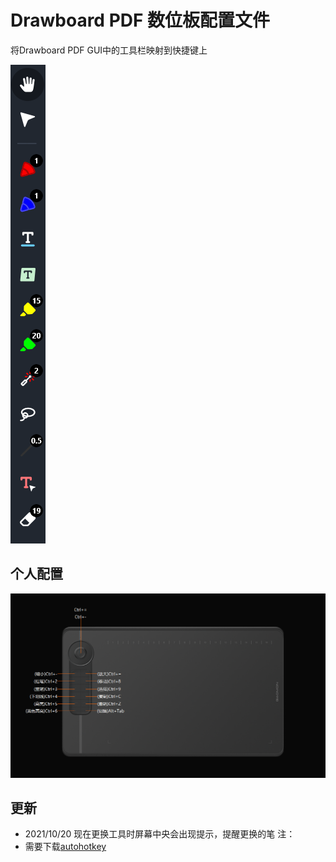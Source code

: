 # Drawboard PDF 数位板配置文件
将Drawboard PDF GUI中的工具栏映射到快捷键上

![](./img/tools.png)


## 个人配置
![](./img/swb.png)

## 更新
- 2021/10/20 现在更换工具时屏幕中央会出现提示，提醒更换的笔
注：
- 需要下载[autohotkey](https://www.autohotkey.com/)


